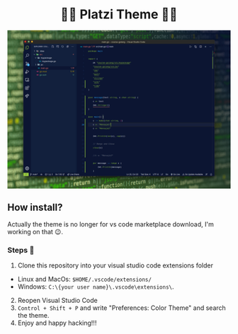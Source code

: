 <h1 align="center">🧑‍🎨 Platzi Theme 🧑‍💻</h1>
<img align="center" src="./demo.jpg"/>

## How install?
Actually the theme is no longer for vs code marketplace download, I'm working on that 😉.

### Steps 🐾
1. Clone this repository into your visual studio code extensions folder

- Linux and MacOs: `$HOME/.vscode/extensions/`
- Windows: `C:\{your user name}\.vscode\extensions\`.

2. Reopen Visual Studio Code
3. `Control + Shift + P` and write "Preferences: Color Theme" and search the theme.
4. Enjoy and happy hacking!!!
